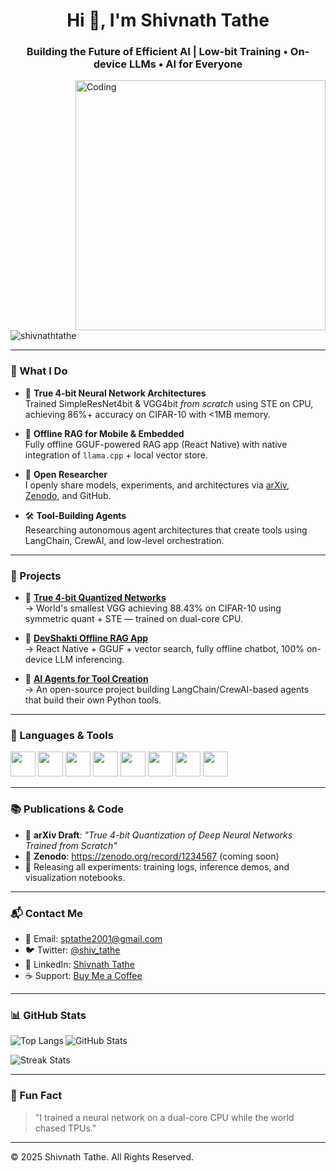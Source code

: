 <h1 align="center">Hi 👋, I'm Shivnath Tathe</h1>
<h3 align="center">Building the Future of Efficient AI | Low-bit Training • On-device LLMs • AI for Everyone</h3>

<img align="right" alt="Coding" width="400" src="https://media0.giphy.com/media/qgQUggAC3Pfv687qPC/giphy.gif?cid=790b761171cec9c7f051a76bbbf0a9b69bdf99583a02f909&rid=giphy.gif&ct=g">

<p align="left"> <img src="https://komarev.com/ghpvc/?username=shivnathtathe&label=Profile%20views&color=0e75b6&style=flat" alt="shivnathtathe" /> </p>

---

### 🧠 What I Do

- 🧩 **True 4-bit Neural Network Architectures**  
  Trained SimpleResNet4bit & VGG4bit _from scratch_ using STE on CPU, achieving 86%+ accuracy on CIFAR-10 with <1MB memory.

- 📱 **Offline RAG for Mobile & Embedded**  
  Fully offline GGUF-powered RAG app (React Native) with native integration of `llama.cpp` + local vector store.

- 🧪 **Open Researcher**  
  I openly share models, experiments, and architectures via [arXiv](https://arxiv.org), [Zenodo](https://zenodo.org), and GitHub.

- 🛠 **Tool-Building Agents**  
  Researching autonomous agent architectures that create tools using LangChain, CrewAI, and low-level orchestration.

---

### 🚀 Projects

- 🔬 [**True 4-bit Quantized Networks**](https://github.com/shivnathtathe/true-4bit-training)  
  → World's smallest VGG achieving 88.43% on CIFAR-10 using symmetric quant + STE — trained on dual-core CPU.

- 📱 [**DevShakti Offline RAG App**](https://github.com/shivnathtathe/DevShakti-APK)  
  → React Native + GGUF + vector search, fully offline chatbot, 100% on-device LLM inferencing.

- 🔗 [**AI Agents for Tool Creation**](https://github.com/shivnathtathe/autonomous-tool-creator)  
  → An open-source project building LangChain/CrewAI-based agents that build their own Python tools.

---

### 🧰 Languages & Tools

<p align="left">
  <img src="https://cdn.jsdelivr.net/gh/devicons/devicon/icons/python/python-original.svg" width="40" height="40"/>
  <img src="https://cdn.jsdelivr.net/gh/devicons/devicon/icons/pytorch/pytorch-original.svg" width="40" height="40"/>
  <img src="https://cdn.jsdelivr.net/gh/devicons/devicon/icons/react/react-original.svg" width="40" height="40"/>
  <img src="https://cdn.jsdelivr.net/gh/devicons/devicon/icons/android/android-original.svg" width="40" height="40"/>
  <img src="https://cdn.jsdelivr.net/gh/devicons/devicon/icons/linux/linux-original.svg" width="40" height="40"/>
  <img src="https://cdn.jsdelivr.net/gh/devicons/devicon/icons/cplusplus/cplusplus-original.svg" width="40" height="40"/>
  <img src="https://cdn.jsdelivr.net/gh/devicons/devicon/icons/bash/bash-original.svg" width="40" height="40"/>
  <img src="https://cdn.jsdelivr.net/gh/devicons/devicon/icons/git/git-original.svg" width="40" height="40"/>
</p>

---

### 📚 Publications & Code

- 📄 **arXiv Draft**: _"True 4-bit Quantization of Deep Neural Networks Trained from Scratch"_  
- 💾 **Zenodo**: https://zenodo.org/record/1234567 (coming soon)  
- 🧪 Releasing all experiments: training logs, inference demos, and visualization notebooks.

---

### 📬 Contact Me

- 📧 Email: sptathe2001@gmail.com  
- 🐦 Twitter: [@shiv_tathe](https://twitter.com/shiv_tathe)  
- 💼 LinkedIn: [Shivnath Tathe](https://linkedin.com/in/shivnath-tathe-919985233)  
- ☕ Support: [Buy Me a Coffee](https://www.buymeacoffee.com/ShivTathe)

---

### 📊 GitHub Stats

<p>
  <img align="left" src="https://github-readme-stats.vercel.app/api/top-langs?username=shivnathtathe&show_icons=true&locale=en&layout=compact" alt="Top Langs" />
</p>

<p>
  <img align="center" src="https://github-readme-stats.vercel.app/api?username=shivnathtathe&show_icons=true&locale=en" alt="GitHub Stats" />
</p>

<p>
  <img align="center" src="https://github-readme-streak-stats.herokuapp.com/?user=shivnathtathe" alt="Streak Stats" />
</p>

---

### 🔖 Fun Fact

> "I trained a neural network on a dual-core CPU while the world chased TPUs."

---  
© 2025 Shivnath Tathe. All Rights Reserved.
